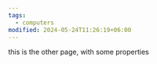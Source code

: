 ```yaml
---
tags:
  - computers
modified: 2024-05-24T11:26:19+06:00
---
```

this is the other page, with some properties


<script src="https://giscus.app/client.js"
        data-repo="TheHeatseeker/blog"
        data-repo-id="R_kgDOL_6Jyw"
        data-category="Announcements"
        data-category-id="DIC_kwDOL_6Jy84Cfk5_"
        data-mapping="pathname"
        data-strict="0"
        data-reactions-enabled="1"
        data-emit-metadata="0"
        data-input-position="top"
        data-theme="preferred_color_scheme"
        data-lang="en"
        crossorigin="anonymous"
        async>
</script>